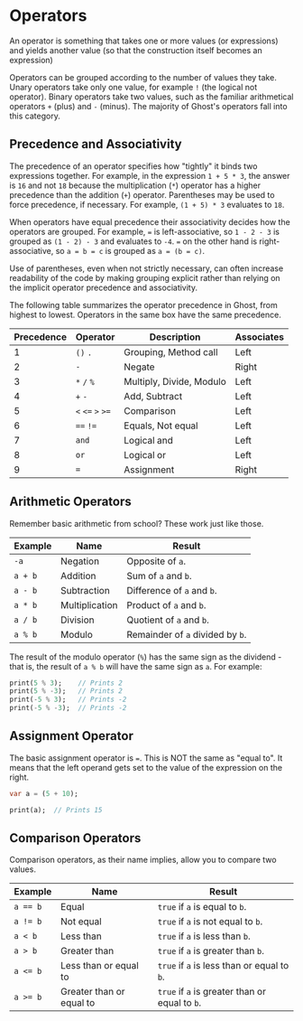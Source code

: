 # Operators

An operator is something that takes one or more values (or expressions) and yields another value (so that the construction itself becomes an expression)

Operators can be grouped according to the number of values they take. Unary operators take only one value, for example `!` (the logical not operator). Binary operators take two values, such as the familiar arithmetical operators `+` (plus) and `-` (minus). The majority of Ghost's operators fall into this category.

## Precedence and Associativity
The precedence of an operator specifies how "tightly" it binds two expressions together. For example, in the expression `1 + 5 * 3`, the answer is `16` and not `18` because the multiplication (`*`) operator has a higher precedence than the addition (`+`) operator. Parentheses may be used to force precedence, if necessary. For example, `(1 + 5) * 3` evaluates to `18`.

When operators have equal precedence their associativity decides how the operators are grouped. For example, `=` is left-associative, so `1 - 2 - 3` is grouped as `(1 - 2) - 3` and evaluates to `-4`. `=` on the other hand is right-associative, so `a = b = c` is grouped as `a = (b = c)`.

Use of parentheses, even when not strictly necessary, can often increase readability of the code by making grouping explicit rather than relying on the implicit operator precedence and associativity.

The following table summarizes the operator precedence in Ghost, from highest to lowest. Operators in the same box have the same precedence.

| Precedence | Operator | Description | Associates |
|------------|----------|-------------|------------|
| 1 | `()` `.` | Grouping, Method call | Left |
| 2 | `-` | Negate | Right |
| 3 | `*` `/` `%` | Multiply, Divide, Modulo | Left |
| 4 | `+` `-` | Add, Subtract | Left |
| 5 | `<` `<=` `>` `>=` | Comparison | Left |
| 6 | `==` `!=` | Equals, Not equal | Left |
| 7 | `and` | Logical and | Left |
| 8 | `or` | Logical or | Left |
| 9 | `=` | Assignment | Right |

## Arithmetic Operators
Remember basic arithmetic from school? These work just like those.

| Example | Name | Result |
|---------|------|--------|
| `-a` | Negation | Opposite of `a`. |
| `a + b` | Addition | Sum of `a` and `b`. |
| `a - b` | Subtraction | Difference of `a` and `b`. |
| `a * b` | Multiplication | Product of `a` and `b`. |
| `a / b` | Division | Quotient of `a` and `b`. |
| `a % b` | Modulo | Remainder of `a` divided by `b`. |

The result of the modulo operator (`%`) has the same sign as the dividend - that is, the result of `a % b` will have the same sign as `a`. For example:

```dart
print(5 % 3);    // Prints 2
print(5 % -3);   // Prints 2
print(-5 % 3);   // Prints -2
print(-5 % -3);  // Prints -2
```

## Assignment Operator
The basic assignment operator is `=`. This is NOT the same as "equal to". It means that the left operand gets set to the value of the expression on the right.

```dart
var a = (5 + 10);

print(a);  // Prints 15
```

## Comparison Operators
Comparison operators, as their name implies, allow you to compare two values.

| Example | Name | Result |
|---------|------|--------|
| `a == b` | Equal | `true` if `a` is equal to `b`. |
| `a != b` | Not equal | `true` if `a` is not equal to `b`. |
| `a < b` | Less than | `true` if `a` is less than `b`. |
| `a > b` | Greater than | `true` if `a` is greater than `b`. |
| `a <= b` | Less than or equal to | `true` if `a` is less than or equal to `b`. |
| `a >= b` | Greater than or equal to | `true` if `a` is greater than or equal to `b`. |